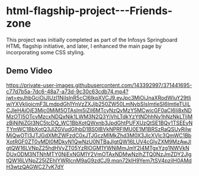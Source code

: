 # html-flagship-project---Friends-zone
This project was initially completed as part of the Infosys Springboard HTML flagship initiative, and later, I enhanced the main page by incorporating some CSS styling.
## Demo Video

https://private-user-images.githubusercontent.com/143392997/371441695-c77d7b5a-7dc6-48a7-a73d-9c30c63cdb74.mp4?jwt=eyJhbGciOiJIUzI1NiIsInR5cCI6IkpXVCJ9.eyJpc3MiOiJnaXRodWIuY29tIiwiYXVkIjoicmF3LmdpdGh1YnVzZXJjb250ZW50LmNvbSIsImtleSI6ImtleTUiLCJleHAiOjE3Mjc0MjM5OTAsIm5iZiI6MTcyNzQyMzY5MCwicGF0aCI6Ii8xNDMzOTI5OTcvMzcxNDQxNjk1LWM3N2Q3YjVhLTdkYzYtNDhhNy1hNzNkLTljMzBjNjNjZGI3NC5tcDQ_WC1BbXotQWxnb3JpdGhtPUFXUzQtSE1BQy1TSEEyNTYmWC1BbXotQ3JlZGVudGlhbD1BS0lBVkNPRFlMU0E1M1BRSzRaQSUyRjIwMjQwOTI3JTJGdXMtZWFzdC0xJTJGczMlMkZhd3M0X3JlcXVlc3QmWC1BbXotRGF0ZT0yMDI0MDkyN1QwNzU0NTBaJlgtQW16LUV4cGlyZXM9MzAwJlgtQW16LVNpZ25hdHVyZT05YzRlOGM1YWNiMmJmY2I4MTgxYzg1NWVkNDUxODM3NTNhMTY0NjExNGM1Y2VmOTAxNDMwNzlhZTQ0NzJmZDY2JlgtQW16LVNpZ25lZEhlYWRlcnM9aG9zdCJ9.mqn72klH9Yem7tSV4pzilH0AMdH3wtzQAGWC27vK7dY
